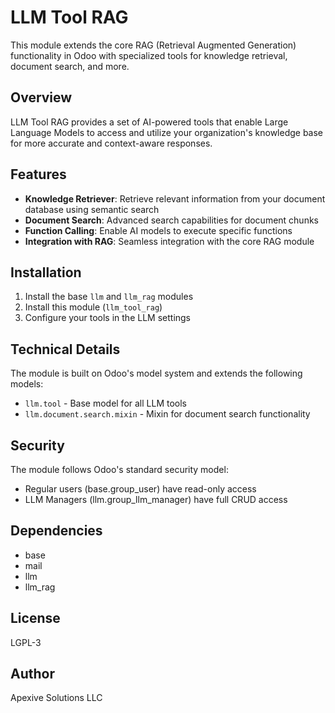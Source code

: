 # LLM Tool RAG

This module extends the core RAG (Retrieval Augmented Generation) functionality in Odoo with specialized tools for knowledge retrieval, document search, and more.

## Overview

LLM Tool RAG provides a set of AI-powered tools that enable Large Language Models to access and utilize your organization's knowledge base for more accurate and context-aware responses.

## Features

- **Knowledge Retriever**: Retrieve relevant information from your document database using semantic search
- **Document Search**: Advanced search capabilities for document chunks
- **Function Calling**: Enable AI models to execute specific functions
- **Integration with RAG**: Seamless integration with the core RAG module

## Installation

1. Install the base `llm` and `llm_rag` modules
2. Install this module (`llm_tool_rag`)
3. Configure your tools in the LLM settings

## Technical Details

The module is built on Odoo's model system and extends the following models:

- `llm.tool` - Base model for all LLM tools
- `llm.document.search.mixin` - Mixin for document search functionality

## Security

The module follows Odoo's standard security model:

- Regular users (base.group_user) have read-only access
- LLM Managers (llm.group_llm_manager) have full CRUD access

## Dependencies

- base
- mail
- llm
- llm_rag

## License

LGPL-3

## Author

Apexive Solutions LLC
